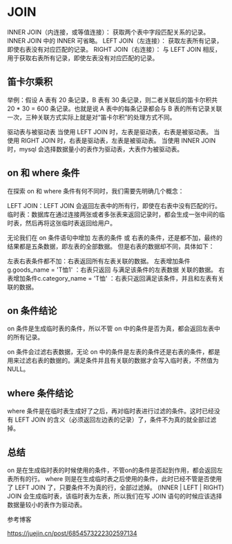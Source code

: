 # JOIN

INNER JOIN（内连接，或等值连接）： 获取两个表中字段匹配关系的记录。INNER JOIN 中的 INNER 可省略。
LEFT JOIN（左连接）： 获取左表所有记录，即使右表没有对应匹配的记录。
RIGHT JOIN（右连接）： 与 LEFT JOIN 相反，用于获取右表所有记录，即使左表没有对应匹配的记录。

## 笛卡尔乘积

举例：假设 A 表有 20 条记录，B 表有 30 条记录，则二者关联后的笛卡尔积共 20 * 30 = 600 条记录。也就是说 A 表中的每条记录都会与 B 表的所有记录关联一次，三种关联方式实际上就是对“笛卡尔积”的处理方式不同。


驱动表与被驱动表
当使用 LEFT JOIN 时，左表是驱动表，右表是被驱动表。
当使用 RIGHT JOIN 时，右表是驱动表，左表是被驱动表。
当使用 INNER JOIN 时，mysql 会选择数据量小的表作为驱动表，大表作为被驱动表。

## on 和 where 条件

在探索 on 和 where 条件有何不同时，我们需要先明确几个概念：

LEFT JOIN：LEFT JOIN 会返回左表中的所有行，即使在右表中没有匹配的行。
临时表：数据库在通过连接两张或者多张表来返回记录时，都会生成一张中间的临时表，然后再将这张临时表返回给用户。

无论我们在 on 条件语句中增加 左表的条件 或 右表的条件，还是都不加，最终的结果都是五条数据，即左表的全部数据。
但是右表的数据却不同，具体如下：

左表右表条件都不加：右表返回所有左表关联的数据。
左表增加条件g.goods_name = 'T恤1' ：右表只返回 与满足该条件的左表数据 关联的数据。
右表增加条件c.category_name = 'T恤' ：右表只返回满足该条件，并且和左表有关联的数据。

## on 条件结论

on 条件是生成临时表的条件，所以不管 on 中的条件是否为真，都会返回左表中的所有记录。

on 条件会过滤右表数据，无论 on 中的条件是左表的条件还是右表的条件，都是用来过滤右表的数据的。满足条件并且有关联的数据才会写入临时表，不然值为 NULL。

## where 条件结论

where 条件是在临时表生成好了之后，再对临时表进行过滤的条件。这时已经没有 LEFT JOIN 的含义（必须返回左边表的记录）了，条件不为真的就全部过滤掉。

## 总结

on 是在生成临时表的时候使用的条件，不管on的条件是否起到作用，都会返回左表所有的行。
where 则是在生成临时表之后使用的条件，此时已经不管是否使用了 LEFT JOIN 了，只要条件不为真的行，全部过滤掉。
(INNER | LEFT | RIGHT) JOIN 会生成临时表，该临时表为左表，所以我们在写 JOIN 语句的时候应该选择数据量较小的表作为驱动表。



参考博客

https://juejin.cn/post/6854573222302597134